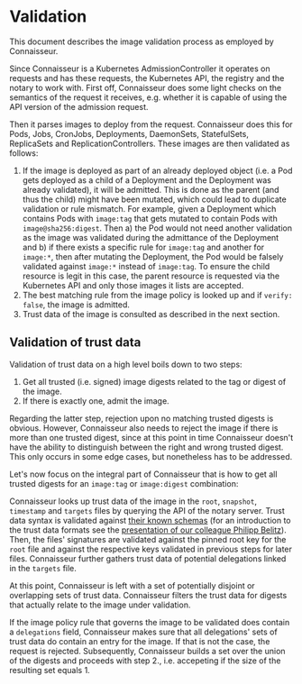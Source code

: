 # Validation

This document describes the image validation process as employed by Connaisseur.

Since Connaisseur is a Kubernetes AdmissionController it operates on requests and has these requests, the Kubernetes API, the registry and the notary to work with. First off, Connaisseur does some light checks on the semantics of the request it receives, e.g. whether it is capable of using the API version of the admission request.

Then it parses images to deploy from the request. Connaisseur does this for Pods, Jobs, CronJobs, Deployments, DaemonSets, StatefulSets, ReplicaSets and ReplicationControllers. These images are then validated as follows:

1. If the image is deployed as part of an already deployed object (i.e. a Pod gets deployed as a child of a Deployment and the Deployment was already validated), it will be admitted. This is done as the parent (and thus the child) might have been mutated, which could lead to duplicate validation or rule mismatch. For example, given a Deployment which contains Pods with `image:tag` that gets mutated to contain Pods with `image@sha256:digest`. Then a) the Pod would not need another validation as the image was validated during the admittance of the Deployment and b) if there exists a specific rule for `image:tag` and another for `image:*`, then after mutating the Deployment, the Pod would be falsely validated against `image:*` instead of `image:tag`. To ensure the child resource is legit in this case, the parent resource is requested via the Kubernetes API and only those images it lists are accepted.
2. The best matching rule from the image policy is looked up and if `verify: false`, the image is admitted.
3. Trust data of the image is consulted as described in the next section.

## Validation of trust data

Validation of trust data on a high level boils down to two steps:

1. Get all trusted (i.e. signed) image digests related to the tag or digest of the image.
2. If there is exactly one, admit the image.

Regarding the latter step, rejection upon no matching trusted digests is obvious. However, Connaisseur also needs to reject the image if there is more than one trusted digest, since at this point in time Connaisseur doesn't have the ability to distinguish between the right and wrong trusted digest. This only occurs in some edge cases, but nonetheless has to be addressed.

Let's now focus on the integral part of Connaisseur that is how to get all trusted digests for an `image:tag` or `image:digest` combination:

Connaisseur looks up trust data of the image in the `root`, `snapshot`, `timestamp` and `targets` files by querying the API of the notary server. Trust data syntax is validated against [their known schemas](https://github.com/sse-secure-systems/connaisseur/tree/master/connaisseur/res) (for an introduction to the trust data formats see the [presentation of our colleague Philipp Belitz](https://berlin-crypto.github.io/assets/Berlin%20Crypto%20Connaisseur.pdf)). Then, the files' signatures are validated against the pinned root key for the `root` file and against the respective keys validated in previous steps for later files. Connaisseur further gathers trust data of potential delegations linked in the `targets` file.

At this point, Connaisseur is left with a set of potentially disjoint or overlapping sets of trust data. Connaisseur filters the trust data for digests that actually relate to the image under validation.

If the image policy rule that governs the image to be validated does contain a `delegations` field, Connaisseur makes sure that all delegations' sets of trust data do contain an entry for the image. If that is not the case, the request is rejected. Subsequently, Connaisseur builds a set over the union of the digests and proceeds with step 2., i.e. accepeting if the size of the resulting set equals 1.
